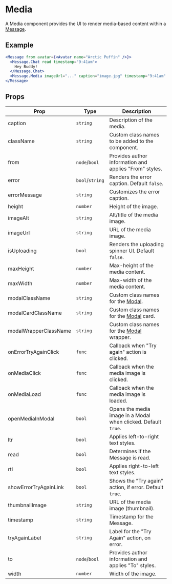 # Media

A Media component provides the UI to render media-based content within a [Message](./Message.md).

## Example

```jsx
<Message from avatar={<Avatar name="Arctic Puffin" />}>
  <Message.Chat read timestamp="9:41am">
    Hey Buddy!
  </Message.Chat>
  <Message.Media imageUrl="..." caption="image.jpg" timestamp="9:41am" read />
</Message>
```

## Props

| Prop                  | Type            | Description                                                    |
| --------------------- | --------------- | -------------------------------------------------------------- |
| caption               | `string`        | Description of the media.                                      |
| className             | `string`        | Custom class names to be added to the component.               |
| from                  | `node`/`bool`   | Provides author information and applies "From" styles.         |
| error                 | `bool`/`string` | Renders the error caption. Default `false`.                    |
| errorMessage          | `string`        | Customizes the error caption.                                  |
| height                | `number`        | Height of the image.                                           |
| imageAlt              | `string`        | Alt/title of the media image.                                  |
| imageUrl              | `string`        | URL of the media image.                                        |
| isUploading           | `bool`          | Renders the uploading spinner UI. Default `false`.             |
| maxHeight             | `number`        | Max-height of the media content.                               |
| maxWidth              | `number`        | Max-width of the media content.                                |
| modalClassName        | `string`        | Custom class names for the [Modal](../Modal).                  |
| modalCardClassName    | `string`        | Custom class names for the [Modal](../Modal) card.             |
| modalWrapperClassName | `string`        | Custom class names for the [Modal](../Modal) wrapper.          |
| onErrorTryAgainClick  | `func`          | Callback when "Try again" action is clicked.                   |
| onMediaClick          | `func`          | Callback when the media image is clicked.                      |
| onMediaLoad           | `func`          | Callback when the media image is loaded.                       |
| openMediaInModal      | `bool`          | Opens the media image in a Modal when clicked. Default `true`. |
| ltr                   | `bool`          | Applies left-to-right text styles.                             |
| read                  | `bool`          | Determines if the Message is read.                             |
| rtl                   | `bool`          | Applies right-to-left text styles.                             |
| showErrorTryAgainLink | `bool`          | Shows the "Try again" action, if error. Default `true`.        |
| thumbnailImage        | `string`        | URL of the media image (thumbnail).                            |
| timestamp             | `string`        | Timestamp for the Message.                                     |
| tryAgainLabel         | `string`        | Label for the "Try Again" action, on error.                    |
| to                    | `node`/`bool`   | Provides author information and applies "To" styles.           |
| width                 | `number`        | Width of the image.                                            |
